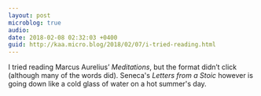 ```yaml
---
layout: post
microblog: true
audio: 
date: 2018-02-08 02:32:03 +0400
guid: http://kaa.micro.blog/2018/02/07/i-tried-reading.html
---
```

I tried reading Marcus Aurelius’ _Meditations_, but the format didn’t click (although many of the words did). Seneca's _Letters from a Stoic_ however is going down like a cold glass of water on a hot summer's day.

